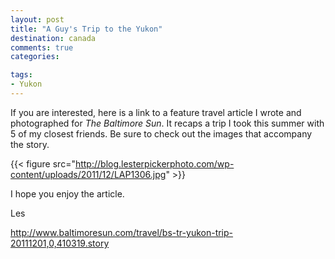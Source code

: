 ```yaml
---
layout: post
title: "A Guy's Trip to the Yukon"
destination: canada
comments: true
categories:

tags:
- Yukon
---
```

If you are interested, here is a link to a feature travel article I wrote and photographed for <em>The Baltimore Sun</em>. It recaps a trip I took this summer with 5 of my closest friends. Be sure to check out the images that accompany the story.

{{< figure src="http://blog.lesterpickerphoto.com/wp-content/uploads/2011/12/LAP1306.jpg" >}}

I hope you enjoy the article. 

Les

<a href="http://www.baltimoresun.com/travel/bs-tr-yukon-trip-20111201,0,410319.story">http://www.baltimoresun.com/travel/bs-tr-yukon-trip-20111201,0,410319.story</a>